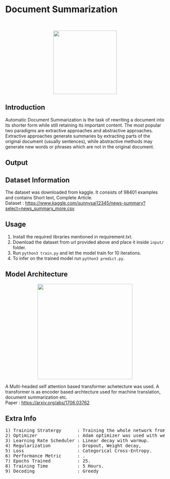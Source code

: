 # Document Summarization 

</br>
<p align="center">
  <img src="https://images.squarespace-cdn.com/content/55ff6aece4b0ad2d251b3fee/1522758193315-MXEB72GR74GA8T47LOHF/tumblr_inline_och5k95kSe1ta78fg_540.png?content-type=image%2Fpng" height="200"/>
</p>

## Introduction 

Automatic Document Summarization is the task of rewriting a document into its shorter form while still retaining its important content. The most popular two paradigms are extractive approaches and abstractive approaches. Extractive approaches generate summaries by extracting parts of the original document (usually sentences), while abstractive methods may generate new words or phrases which are not in the original document.

## Output

## Dataset Information

The dataset was downloaded from kaggle. It consists of 98401 examples and contains  Short text, Complete Article. </br>
Dataset : https://www.kaggle.com/sunnysai12345/news-summary?select=news_summary_more.csv

## Usage

1) Install the required libraries mentioned in requirement.txt.
2) Download the dataset from url provided above and place it inside ``` input/ ``` folder.
3) Run ```python3 train.py``` and let the model train for 10 iterations.
4) To infer on the trained model run ```python3 predict.py```.


## Model Architecture 

<p align="center">
  <img src="https://jalammar.github.io/images/t/transformer_resideual_layer_norm_3.png" height="300"/>
</p>

A Multi-headed self attention based transformer achetecture was used. A transformer is as encoder based archtecture used for machine translation, document summarization etc.</br>
Paper : https://arxiv.org/abs/1706.03762


## Extra Info
<pre>
1) Training Stratergy      : Training the whole network from scratch.
2) Optimizer               : Adam optimizer was used with weight decay.
3) Learning Rate Scheduler : Linear decay with warmup.
4) Regularization          : Dropout, Weight decay, 
5) Loss                    : Categorical Cross-Entropy.
6) Performance Metric      : .
7) Epochs Trained          : 25.
8) Training Time           : 5 Hours.
9) Decoding                : Greedy
</pre>
